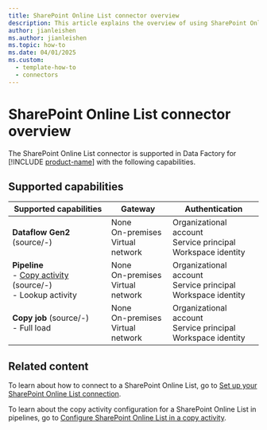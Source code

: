 ```yaml
---
title: SharePoint Online List connector overview
description: This article explains the overview of using SharePoint Online List.
author: jianleishen
ms.author: jianleishen
ms.topic: how-to
ms.date: 04/01/2025
ms.custom:
  - template-how-to
  - connectors
---
```


# SharePoint Online List connector overview

The SharePoint Online List connector is supported in Data Factory for [!INCLUDE [product-name](../includes/product-name.md)] with the following capabilities.

## Supported capabilities

| Supported capabilities| Gateway | Authentication|
|---------| --------| --------|
| **Dataflow Gen2** (source/-)|None<br> On-premises<br> Virtual network |Organizational account<br> Service principal<br> Workspace identity |
| **Pipeline**<br>- [Copy activity](connector-sharepoint-online-list-copy-activity.md) (source/-) <br>- Lookup activity    |None<br> On-premises<br> Virtual network |Organizational account<br> Service principal <br>Workspace identity|
| **Copy job** (source/-) <br>- Full load |None<br> On-premises<br> Virtual network |Organizational account<br> Service principal<br>Workspace identity |

## Related content

To learn about how to connect to a SharePoint Online List, go to [Set up your SharePoint Online List connection](connector-sharepoint-online-list.md).

To learn about the copy activity configuration for a SharePoint Online List in pipelines, go to [Configure SharePoint Online List in a copy activity](connector-sharepoint-online-list-copy-activity.md).
